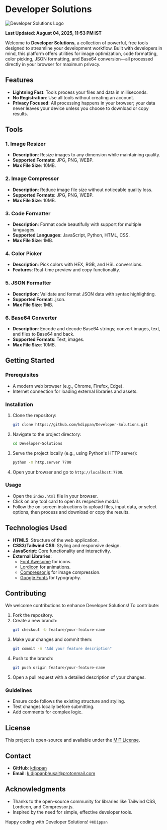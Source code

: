 # Developer Solutions

![Developer Solutions Logo](https://iili.io/Fr4AkZu.png)

**Last Updated: August 04, 2025, 11:53 PM IST**

Welcome to **Developer Solutions**, a collection of powerful, free tools designed to streamline your development workflow. Built with developers in mind, this platform offers utilities for image optimization, code formatting, color picking, JSON formatting, and Base64 conversion—all processed directly in your browser for maximum privacy.

## Features

- **Lightning Fast**: Tools process your files and data in milliseconds.
- **No Registration**: Use all tools without creating an account.
- **Privacy Focused**: All processing happens in your browser; your data never leaves your device unless you choose to download or copy results.

## Tools

### 1. Image Resizer
- **Description**: Resize images to any dimension while maintaining quality.
- **Supported Formats**: JPG, PNG, WEBP.
- **Max File Size**: 10MB.

### 2. Image Compressor
- **Description**: Reduce image file size without noticeable quality loss.
- **Supported Formats**: JPG, PNG, WEBP.
- **Max File Size**: 10MB.

### 3. Code Formatter
- **Description**: Format code beautifully with support for multiple languages.
- **Supported Languages**: JavaScript, Python, HTML, CSS.
- **Max File Size**: 1MB.

### 4. Color Picker
- **Description**: Pick colors with HEX, RGB, and HSL conversions.
- **Features**: Real-time preview and copy functionality.

### 5. JSON Formatter
- **Description**: Validate and format JSON data with syntax highlighting.
- **Supported Format**: .json.
- **Max File Size**: 1MB.

### 6. Base64 Converter
- **Description**: Encode and decode Base64 strings; convert images, text, and files to Base64 and back.
- **Supported Formats**: Text, images.
- **Max File Size**: 10MB.

## Getting Started

### Prerequisites
- A modern web browser (e.g., Chrome, Firefox, Edge).
- Internet connection for loading external libraries and assets.

### Installation
1. Clone the repository:
   ```bash
   git clone https://github.com/kdippan/Developer-Solutions.git
   ```
2. Navigate to the project directory:
   ```bash
   cd Developer-Solutions
   ```
3. Serve the project locally (e.g., using Python's HTTP server):
   ```bash
   python -m http.server 7700
   ```
4. Open your browser and go to `http://localhost:7700`.

### Usage
- Open the `index.html` file in your browser.
- Click on any tool card to open its respective modal.
- Follow the on-screen instructions to upload files, input data, or select options, then process and download or copy the results.

## Technologies Used
- **HTML5**: Structure of the web application.
- **CSS3/Tailwind CSS**: Styling and responsive design.
- **JavaScript**: Core functionality and interactivity.
- **External Libraries**:
  - [Font Awesome](https://cdnjs.cloudflare.com/ajax/libs/font-awesome/6.4.0/css/all.min.css) for icons.
  - [Lordicon](https://cdn.lordicon.com/lordicon.js) for animations.
  - [Compressor.js](https://cdnjs.cloudflare.com/ajax/libs/compressorjs/1.2.1/compressor.min.js) for image compression.
  - [Google Fonts](https://fonts.googleapis.com/css2?family=Inter:wght@300;400;500;600;700&family=Fira+Code:wght@400;500&display=swap) for typography.

## Contributing
We welcome contributions to enhance Developer Solutions! To contribute:

1. Fork the repository.
2. Create a new branch:
   ```bash
   git checkout -b feature/your-feature-name
   ```
3. Make your changes and commit them:
   ```bash
   git commit -m "Add your feature description"
   ```
4. Push to the branch:
   ```bash
   git push origin feature/your-feature-name
   ```
5. Open a pull request with a detailed description of your changes.

### Guidelines
- Ensure code follows the existing structure and styling.
- Test changes locally before submitting.
- Add comments for complex logic.

## License
This project is open-source and available under the [MIT License](LICENSE).

## Contact
- **GitHub**: [kdippan](https://github.com/kdippan)
- **Email**: k.dippanbhusal@protonmail.com

## Acknowledgments
- Thanks to the open-source community for libraries like Tailwind CSS, Lordicon, and Compressor.js.
- Inspired by the need for simple, effective developer tools.

Happy coding with Developer Solutions!
``` ©KDippan ```

